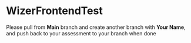 # WizerFrontendTest

Please pull from **Main** branch and create another branch with **Your Name**, and push back to your assessment to your branch when done

